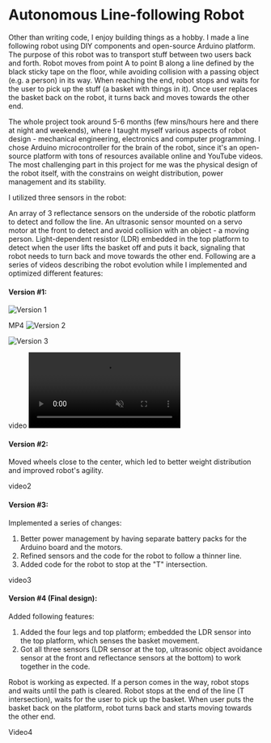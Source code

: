 # Autonomous Line-following Robot
Other than writing code, I enjoy building things as a hobby. I made a line following robot using DIY components and open-source Arduino platform. The purpose of this robot was to transport stuff between two users back and forth. Robot moves from point A to point B along a line defined by the black sticky tape on the floor, while avoiding collision with a passing object (e.g. a person) in its way. When reaching the end, robot stops and waits for the user to pick up the stuff (a basket with things in it). Once user replaces the basket back on the robot, it turns back and moves towards the other end.

The whole project took around 5-6 months (few mins/hours here and there at night and weekends), where I taught myself various aspects of robot design - mechanical engineering, electronics and computer programming. I chose Arduino microcontroller for the brain of the robot, since it's an open-source platform with tons of resources available online and YouTube videos. The most challenging part in this project for me was the physical design of the robot itself, with the constrains on weight distribution, power management and its stability.

I utilized three sensors in the robot:

An array of 3 reflectance sensors on the underside of the robotic platform to detect and follow the line.
An ultrasonic sensor mounted on a servo motor at the front to detect and avoid collision with an object - a moving person.
Light-dependent resistor (LDR) embedded in the top platform to detect when the user lifts the basket off and puts it back, signaling that robot needs to turn back and move towards the other end.
Following are a series of videos describing the robot evolution while I implemented and optimized different features:

#### Version #1:
<img src="https://github.com/ved-sharma/line-following-robot/tree/master/Data/MVI_2247_v2.avi" alt="Version 1">

MP4
<img src="https://github.com/ved-sharma/line-following-robot/tree/master/Data/MVI_2247_v2_1600.mp4" alt="Version 2">

<img src="https://drive.google.com/file/d/0BwfqpqJa4_wiaDFfeEFybV9sMms/view?usp=sharing" alt="Version 3">

video
<video autoplay loop muted playsinline>
  <source src="/Data/MVI_2247_v2_1600.mp4" type="video/mp4">
  Your browser does not support the video tag.
</video>

#### Version #2: 
Moved wheels close to the center, which led to better weight distribution and improved robot's agility.

video2

#### Version #3:
Implemented a series of changes:
1. Better power management by having separate battery packs for the Arduino board and the motors.
2. Refined sensors and the code for the robot to follow a thinner line.
3. Added code for the robot to stop at the "T" intersection.

video3

#### Version #4 (Final design):
Added following features:
1. Added the four legs and top platform; embedded the LDR sensor into the top platform, which senses the basket movement.
2. Got all three sensors (LDR  sensor at the top, ultrasonic object avoidance sensor at the front and reflectance sensors at the bottom) to work together in the code.

Robot is working as expected. If a person comes in the way, robot stops and waits until the path is cleared. Robot stops at the end of the line (T intersection), waits for the user to pick up the basket. When user puts the basket back on the platform, robot turns back and starts moving towards the other end.

Video4


